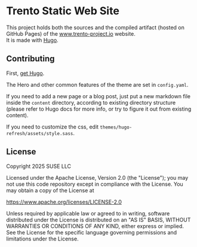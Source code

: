 # Trento Static Web Site
This project holds both the sources and the compiled artifact (hosted on GitHub Pages) of the www.trento-project.io website.  
It is made with [Hugo](https://gohugo.io/).

## Contributing

First, [get Hugo](https://gohugo.io/installation/).

The Hero and other common features of the theme are set in `config.yaml`.

If you need to add a new page or a blog post, just put a new markdown file inside the `content` directory, according to existing directory structure (please refer to Hugo docs for more info, or try to figure it out from existing content). 

If you need to customize the css, edit `themes/hugo-refresh/assets/style.sass`.

## License

Copyright 2025 SUSE LLC

Licensed under the Apache License, Version 2.0 (the "License"); you may not use
this code repository except in compliance with the License. You may obtain a copy of the
License at

https://www.apache.org/licenses/LICENSE-2.0

Unless required by applicable law or agreed to in writing, software distributed
under the License is distributed on an "AS IS" BASIS, WITHOUT WARRANTIES OR
CONDITIONS OF ANY KIND, either express or implied. See the License for the
specific language governing permissions and limitations under the License.
